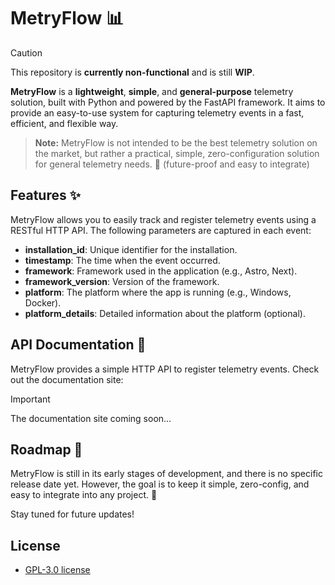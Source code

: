 # MetryFlow 📊

> [!CAUTION]
> This repository is **currently non-functional** and is still **WIP**.

**MetryFlow** is a **lightweight**, **simple**, and **general-purpose** telemetry solution, built with Python and powered by the FastAPI framework. It aims to provide an easy-to-use system for capturing telemetry events in a fast, efficient, and flexible way.

> **Note:** MetryFlow is not intended to be the best telemetry solution on the market, but rather a practical, simple, zero-configuration solution for general telemetry needs. 🚀 (future-proof and easy to integrate)

## Features ✨

MetryFlow allows you to easily track and register telemetry events using a RESTful HTTP API. The following parameters are captured in each event:

- **installation_id**: Unique identifier for the installation.
- **timestamp**: The time when the event occurred.
- **framework**: Framework used in the application (e.g., Astro, Next).
- **framework_version**: Version of the framework.
- **platform**: The platform where the app is running (e.g., Windows, Docker).
- **platform_details**: Detailed information about the platform (optional).

## API Documentation 📖

MetryFlow provides a simple HTTP API to register telemetry events. Check out the documentation site:

> [!IMPORTANT]  
> The documentation site coming soon...

## Roadmap 🚧

MetryFlow is still in its early stages of development, and there is no specific release date yet. However, the goal is to keep it simple, zero-config, and easy to integrate into any project. 🚀

Stay tuned for future updates!

## License

- [GPL-3.0 license](https://github.com/rperezll/metryflow/blob/main/LICENSE)
